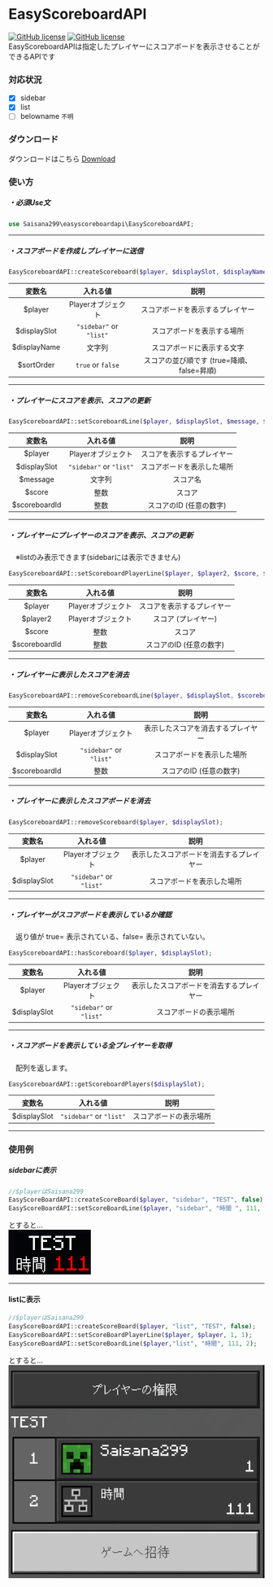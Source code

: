 # EasyScoreboardAPI
[![GitHub license](https://img.shields.io/badge/license-MIT%20License-blue)](https://github.com/Saisana299/EasyScoreboardAPI/blob/master/LICENSE)
[![GitHub license](https://img.shields.io/badge/release-v1.0.0-green)](https://github.com/Saisana299/EasyScoreboardAPI/releases/tag/v1.0.0)  
EasyScoreboardAPIは指定したプレイヤーにスコアボードを表示させることができるAPIです
  
### 対応状況
- [x] sidebar
- [x] list
- [ ] belowname `不明`

### ダウンロード
ダウンロードはこちら [Download](https://github.com/Saisana299/EasyScoreboardAPI/releases/tag/v1.0.0)  
  
### 使い方  
##### ・必須Use文
```php
use Saisana299\easyscoreboardapi\EasyScoreboardAPI;
```
___
##### ・スコアボードを作成しプレイヤーに送信
```php
EasyScoreboardAPI::createScoreboard($player, $displaySlot, $displayName, $sortOrder);
```
|変数名|入れる値|説明|
|:--:|:--:|:--:|
|$player|Playerオブジェクト|スコアボードを表示するプレイヤー|
|$displaySlot|`"sidebar"` or `"list"`|スコアボードを表示する場所|
|$displayName|文字列|スコアボードに表示する文字|
|$sortOrder|`true` or `false`|スコアの並び順です (true=降順、false=昇順)|
___
##### ・プレイヤーにスコアを表示、スコアの更新
```php
EasyScoreboardAPI::setScoreboardLine($player, $displaySlot, $message, $score, $scoreboardId);
```
|変数名|入れる値|説明|
|:--:|:--:|:--:|
|$player|Playerオブジェクト|スコアを表示するプレイヤー|
|$displaySlot|`"sidebar"` or `"list"`|スコアボードを表示した場所|
|$message|文字列|スコア名|
|$score|整数|スコア|
|$scoreboardId|整数|スコアのID (任意の数字)|
___
##### ・プレイヤーにプレイヤーのスコアを表示、スコアの更新
　※listのみ表示できます(sidebarには表示できません)
```php
EasyScoreboardAPI::setScoreboardPlayerLine($player, $player2, $score, $scoreboardId);
```
|変数名|入れる値|説明|
|:--:|:--:|:--:|
|$player|Playerオブジェクト|スコアを表示するプレイヤー|
|$player2|Playerオブジェクト|スコア (プレイヤー)|
|$score|整数|スコア|
|$scoreboardId|整数|スコアのID (任意の数字)|
___
##### ・プレイヤーに表示したスコアを消去
```php
EasyScoreboardAPI::removeScoreboardLine($player, $displaySlot, $scoreboardId);
```
|変数名|入れる値|説明|
|:--:|:--:|:--:|
|$player|Playerオブジェクト|表示したスコアを消去するプレイヤー|
|$displaySlot|`"sidebar"` or `"list"`|スコアボードを表示した場所|
|$scoreboardId|整数|スコアのID (任意の数字)|
___
##### ・プレイヤーに表示したスコアボードを消去
```php
EasyScoreboardAPI::removeScoreboard($player, $displaySlot);
```
|変数名|入れる値|説明|
|:--:|:--:|:--:|
|$player|Playerオブジェクト|表示したスコアボードを消去するプレイヤー|
|$displaySlot|`"sidebar"` or `"list"`|スコアボードを表示した場所|
___
##### ・プレイヤーがスコアボードを表示しているか確認  
　返り値が true= 表示されている、false= 表示されていない。
```php
EasyScoreboardAPI::hasScoreboard($player, $displaySlot);
```
|変数名|入れる値|説明|
|:--:|:--:|:--:|
|$player|Playerオブジェクト|表示したスコアボードを消去するプレイヤー|
|$displaySlot|`"sidebar"` or `"list"`|スコアボードの表示場所|
___
##### ・スコアボードを表示している全プレイヤーを取得
　配列を返します。
```php
EasyScoreboardAPI::getScoreboardPlayers($displaySlot);
```
|変数名|入れる値|説明|
|:--:|:--:|:--:|
|$displaySlot|`"sidebar"` or `"list"`|スコアボードの表示場所|
___

### 使用例  
##### sidebarに表示
```php
//$playerはSaisana299
EasyScoreBoardAPI::createScoreBoard($player, "sidebar", "TEST", false);
EasyScoreBoardAPI::setScoreBoardLine($player, "sidebar", "時間 ", 111, 1);
```
とすると...  
<img src="/assets/sidebar.png"> 
___

#### listに表示
```php
//$playerはSaisana299
EasyScoreBoardAPI::createScoreBoard($player, "list", "TEST", false);
EasyScoreBoardAPI::setScoreBoardPlayerLine($player, $player, 1, 1);
EasyScoreBoardAPI::setScoreBoardLine($player,"list", "時間", 111, 2);
```
とすると...  
<img src="/assets/list.png">  
